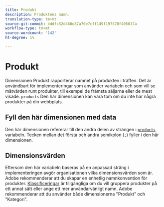 ```yaml
---
title: Produkt
description: Produktens namn.
translation-type: tm+mt
source-git-commit: bddfc52d460e87a70e7cff149f197570f405037a
workflow-type: tm+mt
source-wordcount: '142'
ht-degree: 1%

---
```



# Produkt

Dimensionen Produkt rapporterar namnet på produkten i träffen. Det är användbart för implementeringar som använder variabeln och som vill se mätvärden runt produkter, till exempel de främsta säljarna eller de mest visade. `products` Den här dimensionen kan vara tom om du inte har några produkter på din webbplats.

## Fyll den här dimensionen med data

Den här dimensionen refererar till den andra delen av strängen i [`products`](/help/implement/vars/page-vars/products.md) variabeln. Tecken mellan det första och andra semikolon (`;`) fyller i den här dimensionen.

## Dimensionsvärden

Eftersom den här variabeln baseras på en anpassad sträng i implementeringen avgör organisationen vilka dimensionsvärden som är. Adobe rekommenderar att du skapar en enhetlig namnkonvention för produkter. [Klassificeringar](../c-classifications2/c-classifications.md) är tillgängliga om du vill gruppera produkter på ett annat sätt eller ange ett mer användarvänligt namn. Adobe rekommenderar att du använder både dimensionerna &quot;Produkt&quot; och &quot;Kategori&quot;.
